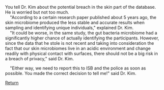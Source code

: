 You tell Dr. Kim about the potential breach in the skin part of the database. He is worried but not too much. <br/>
&nbsp;&nbsp;&nbsp;&nbsp;"According to a certain research paper published about 5 years ago, the skin microbiome produced the less stable and accurate results when sampling and identifying unique individuals," explained Dr. Kim. <br/>
&nbsp;&nbsp;&nbsp;&nbsp;"It could be worse, in the same study, the gut bacteria microbiome had a significantly higher chance of actually identifying the participants. However, since the data that he stole is not recent and taking into consideration the fact that our skin microbiomes live in an acidic environment and change readily with physical contact with surfaces, there should not be a big risk in a breach of privacy," said Dr. Kim. <br/>

&nbsp;&nbsp;&nbsp;&nbsp;"Either way, we need to report this to ISB and the police as soon as possible. You made the correct decision to tell me!" said Dr. Kim. <br/>

[Return](https://ashuang2013.github.io/Bioinformatics-Final/SetUpScenario)
